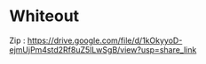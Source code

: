 # Whiteout

Zip :
https://drive.google.com/file/d/1kOkyyoD-ejmUjPm4std2Rf8uZ5lLwSgB/view?usp=share_link
